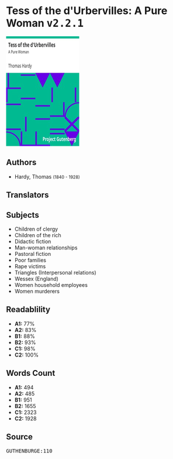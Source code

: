 # Tess of the d'Urbervilles: A Pure Woman <kbd>v2.2.1</kbd>

![](./cover.medium.jpg "")

## Authors


 - Hardy, Thomas <small>(1840 - 1928)</small>

## Translators



## Subjects


 - Children of clergy
 - Children of the rich
 - Didactic fiction
 - Man-woman relationships
 - Pastoral fiction
 - Poor families
 - Rape victims
 - Triangles (Interpersonal relations)
 - Wessex (England)
 - Women household employees
 - Women murderers

## Readablility


 - **A1:** 77%
 - **A2:** 83%
 - **B1:** 88%
 - **B2:** 93%
 - **C1:** 98%
 - **C2:** 100%

## Words Count


 - **A1:** 494
 - **A2:** 485
 - **B1:** 951
 - **B2:** 1655
 - **C1:** 2323
 - **C2:** 1928

## Source


<kbd>GUTHENBURGE:110</kbd>

